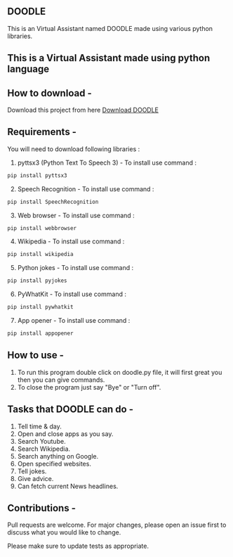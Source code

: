 ## DOODLE


This is an Virtual Assistant named DOODLE made using various python libraries.

## This is a Virtual Assistant made using python language

## How to download - 

Download this project from here [Download DOODLE](https://downgit.github.io/#/home?url=https://github.com/Hatim-Rx53/Python-Virtual_Assistant)


## Requirements -

You will need to download following libraries :

1. pyttsx3 (Python Text To Speech 3) - To install use command :
```bash 
pip install pyttsx3
```

2. Speech Recognition - To install use command :
```bash
pip install SpeechRecognition
```

3. Web browser - To install use command :
```bash
pip install webbrowser
```

4. Wikipedia - To install use command :
```bash
pip install wikipedia
```

5. Python jokes - To install use command :
```bash
pip install pyjokes
```

6. PyWhatKit - To install use command :
```bash
pip install pywhatkit
```

7. App opener - To install use command :
```bash
pip install appopener
```



## How to use -


1. To run this program double click on doodle.py file, it will first great you then you can give commands.
2. To close the program just say "Bye" or "Turn off".


## Tasks that DOODLE can do -

1. Tell time & day.
2. Open and close apps as you say.
3. Search Youtube.
4. Search Wikipedia.
5. Search anything on Google.
6. Open specified websites.
7. Tell jokes.
8. Give advice.
9. Can fetch current News headlines.

## Contributions -

Pull requests are welcome. For major changes, please open an issue first to discuss what you would like to change.

Please make sure to update tests as appropriate.
